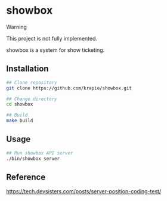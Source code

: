 # showbox

> [!WARNING]
> This project is not fully implemented.

showbox is a system for show ticketing.

## Installation

```bash
## Clone repository
git clone https://github.com/krapie/showbox.git

## Change directory
cd showbox

## Build
make build
```

## Usage

```bash
## Run showbox API server
./bin/showbox server
```

## Reference

https://tech.devsisters.com/posts/server-position-coding-test/
